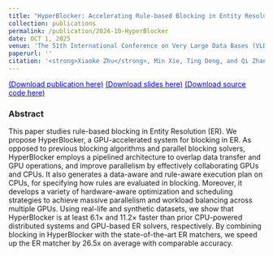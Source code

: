 ```yaml
---
title: "HyperBlocker: Accelerating Rule-based Blocking in Entity Resolution using GPUs"
collection: publications
permalink: /publication/2024-10-HyperBlocker
date: OCT 1, 2025
venue: 'The 51th International Conference on Very Large Data Bases (VLDB), 2025.'
paperurl: ''
citation: '<strong>Xiaoke Zhu</strong>, Min Xie, Ting Deng, and Qi Zhang. HyperBlocker: Accelerating Rule-based Blocking in Entity Resolution using GPUs, PVLDB, 18, x, x.'
---
```


[<font color='#0000FF'>(Download publication here)</font>](https://hsiaoko.github.io/files/paper/HyperBlocker_full_paper.pdf)
[<font color='#0000FF'>(Download slides here)</font>]()
[<font color='#0000FF'>(Download source code here)</font>](https://github.com/SICS-Fundamental-Research-Center/HyperBlocker)

### Abstract

This paper studies rule-based blocking in Entity Resolution (ER). We propose HyperBlocker, a GPU-accelerated system for blocking in ER. As opposed to previous blocking algorithms and parallel blocking solvers, HyperBlocker employs a pipelined architecture to overlap data transfer and GPU operations, and improve parallelism by effectively collaborating GPUs and CPUs. It also generates a data-aware and rule-aware execution plan on CPUs, for specifying how rules are evaluated in blocking. Moreover, it develops a variety of hardware-aware optimization and scheduling strategies to achieve massive parallelism and workload balancing across multiple GPUs. Using real-life and synthetic datasets, we show that HyperBlocker is at least 6.1× and 11.2× faster than prior CPU-powered distributed systems and GPU-based ER solvers, respectively. By combining blocking in HyperBlocker with the state-of-the-art ER matchers, we speed up the ER matcher by 26.5x on average with comparable accuracy.